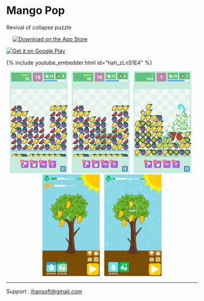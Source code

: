 # Mango Pop

Revival of collapse puzzle

<span style='padding: 16px'><a href='https://apps.apple.com/app/mango-pop/id1586085421'><img alt='Download on the App Store' src='https://upload.wikimedia.org/wikipedia/commons/3/3c/Download_on_the_App_Store_Badge.svg' width='208'/></a></span>

<a href='https://play.google.com/store/apps/details?id=com.iHan.MangoPop'><img alt='Get it on Google Play' src='https://play.google.com/intl/en_us/badges/static/images/badges/en_badge_web_generic.png' width='240'/></a>

{% include youtube_embedder.html id="hah_zLnS1E4" %}

<!--img src="FeatureGraphic.png" alt="'Feature Graphic"/-->

<p align="center">
  <img alt="Screenshot" src="1242x2208bb.png" width="30%">
  &nbsp;
  <img alt="Screenshot" src="1242x2208bb-3.png" width="30%">
  &nbsp;
  <img alt="Screenshot" src="1242x2208bb-5.png" width="30%">
  &nbsp;
  <img alt="Screenshot" src="1242x2208bb-2.png" width="30%">
  &nbsp;
  <img alt="Screenshot" src="1242x2208bb-4.png" width="30%">
</p>

---

Support : ihansoft@gmail.com
